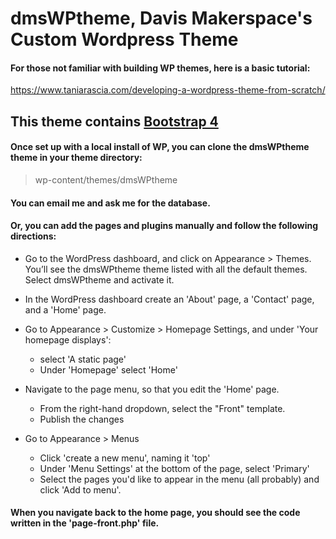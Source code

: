 
# dmsWPtheme, Davis Makerspace's Custom Wordpress Theme

#### For those not familiar with building WP themes, here is a basic tutorial:
https://www.taniarascia.com/developing-a-wordpress-theme-from-scratch/

## This theme contains <a href="https://getbootstrap.com/docs/4.0/getting-started/contents/">Bootstrap 4</a>

#### Once set up with a local install of WP, you can clone the dmsWPtheme theme in your theme directory:
> wp-content/themes/dmsWPtheme

#### You can email me and ask me for the database.

#### Or, you can add the pages and plugins manually and follow the following directions:

* Go to the WordPress dashboard, and click on Appearance > Themes. You’ll see the dmsWPtheme theme listed with all the default themes. Select dmsWPtheme and activate it.

* In the WordPress dashboard create an 'About' page, a 'Contact' page, and a 'Home' page.

* Go to Appearance > Customize > Homepage Settings, and under 'Your homepage displays':
  * select 'A static page'
  * Under 'Homepage' select 'Home'

* Navigate to the page menu, so that you edit the 'Home' page.
  * From the right-hand dropdown, select the "Front" template.
  * Publish the changes

* Go to Appearance > Menus
  * Click 'create a new menu', naming it 'top'
  * Under 'Menu Settings' at the bottom of the page, select 'Primary'
  * Select the pages you'd like to appear in the menu (all probably) and click 'Add to menu'.


#### When you navigate back to the home page, you should see the code written in the 'page-front.php' file.  
